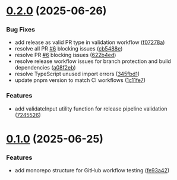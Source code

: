 # [0.2.0](https://github.com/aicd/aicd/compare/v0.1.0...v0.2.0) (2025-06-26)


### Bug Fixes

* add release as valid PR type in validation workflow ([f07278a](https://github.com/aicd/aicd/commit/f07278a379c969a1522812ab6fdb74b97c62838e))
* resolve all PR [#6](https://github.com/aicd/aicd/issues/6) blocking issues ([cb5488e](https://github.com/aicd/aicd/commit/cb5488ee04c349825055962422d7a74ce9c699df))
* resolve PR [#6](https://github.com/aicd/aicd/issues/6) blocking issues ([622b4ed](https://github.com/aicd/aicd/commit/622b4ed81d926201e1573389be3683937ed0097a))
* resolve release workflow issues for branch protection and build dependencies ([a08f2eb](https://github.com/aicd/aicd/commit/a08f2eb2f2d19dbd2396e94df2e39ee1950e79e4))
* resolve TypeScript unused import errors ([345fbd1](https://github.com/aicd/aicd/commit/345fbd13ec762c4350e354ad3b30ded63afc4797))
* update pnpm version to match CI workflows ([1c11fe7](https://github.com/aicd/aicd/commit/1c11fe7c36867cc68c053fd67d97e50a851841f1))


### Features

* add validateInput utility function for release pipeline validation ([7245526](https://github.com/aicd/aicd/commit/72455260ead4ff443b2097302d27d8adf329dbc3))



# [0.1.0](https://github.com/aicd/aicd/compare/fe93a4218c90e68d3777f4fb6466efefd52ff5be...v0.1.0) (2025-06-25)


### Features

* add monorepo structure for GitHub workflow testing ([fe93a42](https://github.com/aicd/aicd/commit/fe93a4218c90e68d3777f4fb6466efefd52ff5be))



